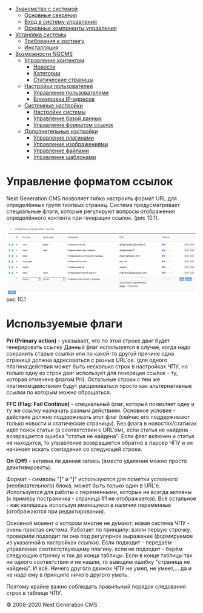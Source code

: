 -   [Знакомство с системой]()
    -   [Основные сведения](about.md)
    -   [Вход в систему управления](enter.md)
    -   [Основные компоненты управления](components.md)
-   [Установка системы]()
    -   [Требования к хостингу](hosting.md)
    -   [Инсталляция](installation.md)
-   [Возможности NGCMS]()
    -   [Управление контентом]()
        -   [Новости](news.md)
        -   [Категории](catigories.md)
        -   [Статические страницы](static.md)
    -   [Настройки пользователей]()
        -   [Управление пользователями](users.md)
        -   [Блокировка IP-адресов](ipban.md)
    -   [Системные настройки]()
        -   [Настройки системы](config.md)
        -   [Управление базой данных](dbo.md)
        -   [Управление форматом ссылок](urls.md)
    -   [Дополнительные настройки]()
        -   [Управление плагинами](plugins.md)
        -   [Управление изображениями](images.md)
        -   [Управление файлами](files.md)
        -   [Управление шаблонами](templates.md)

Управление форматом ссылок
==========================

Next Generation CMS позволяет гибко настроить формат URL для определённых групп тиопвых страниц.
 Система предусматривает специальные флаги, которые регулируют вопросы отображения определённого контента при генерации ссылок. (рис 10.1).

![](images/screenshots/urls_1.png)
рис 10.1

Используемые флаги
==================

**Pri (Primary action)** - указывает, что по этой строке двиг будет генерировать ссылку
 Данный флаг используется в случае, когда надо сохранить старые ссылки или по какой-то другой причине одна страница должна адресоваться с разных URL'ов.
 (для одного плагина:действия может быть несколько строк в настройках ЧПУ, но только одну из строк двиг использует для генерации ссылок - ту, которая отмечена флагом Pri).
 Остальные строки с тем же плагином:действием будут расцениваться просто как альтернативные ссылки по которым можно обращаться.

**FFC (Flag: Fail Continue)** - специальный флаг, который позволяет одну и ту же ссылку назначать разным действиям.
 Основное условие - действие должно поддерживать этот флаг (сейчас его поддерживают только новости и статические страницы).
 Без флага в новостях/статиках идёт поиск статьи (в соответствии с URL'ом), если статья не найдена - возвращается ошибка "статья не найдена".
 Если флаг включен и статья не находится, то управление возвращается обратно в парсер ЧПУ и он начинает искать совпадения со следующей строки.

**On (Off)** - активна ли данная запись (вместо удаления можно просто деактивировать).

Формат - символы "[" и "]" используются для пометки условного (необязательного) блока, может быть только один в URL'е.
 Используется для работы с переменными, которые не всегда активны (к примеру постраничка - страница \#1 не отображается).
 Всё остальное - как напишешь используя имеющиеся в наличии переменные (отображаются при редактировании).

Основной момент о котором многие не думают: новая система ЧПУ - очень простая система.
 Работает по принципу: взяли первую строчку, проверили подходит ли она под регулярное выражение (формируемое из указанной в настройках ссылки).
 Если подходит - передаём управление соответствующему плагину. если не подходит - берём следующую строчку и так до конца таблицы.
 Если в конце таблицы так ни одного соответствия и не нашли, то выводим ошибку "страница не найдена".
 И всё. Ничего другого движок ЧПУ не умел, не умеет,... да и не надо ему в принципе ничего другого уметь.

Поэтому крайне важно соблюдать правильный порядок следования строк в таблице ЧПУ.

© 2008-2020 Next Generation CMS
